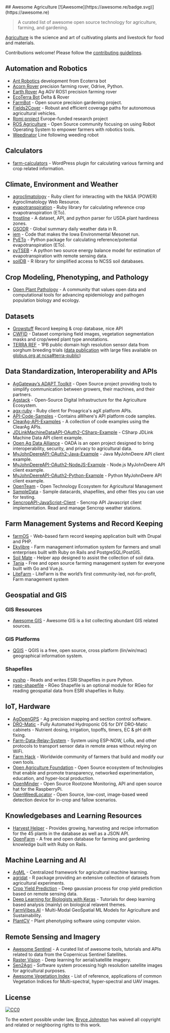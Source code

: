 <div class="github-widget" data-repo="brycejohnston/awesome-agriculture"></div>
## Awesome Agriculture [![Awesome](https://awesome.re/badge.svg)](https://awesome.re)

> A curated list of awesome open source technology for agriculture, farming, and gardening.

[Agriculture](https://en.wikipedia.org/wiki/Agriculture) is the science and art of cultivating plants and livestock for food and materials.

Contributions welcome! Please follow the [contributing guidelines](https://github.com/beaorn/awesome-agriculture/blob/master/contributing.md).



## Automation and Robotics

- [Ant Robotics](https://antrobotics.de/) development from Ecoterra bot
- [Acorn Rover](https://github.com/Twisted-Fields) precision farming rover, Odrive, Python.
- [Earth Rover](https://github.com/earthrover) Ag AGV ROS1 precision farming rover 
- [EcoTerra Bot](https://ecoterrabot.com/) Delta & Rover
- [FarmBot](https://github.com/farmbot) -  Open source precision gardening project.
- [Fields2Cover](https://github.com/Fields2Cover/Fields2Cover) - Robust and efficient coverage paths for autonomous agricultural vehicles.
- [Romi project](https://media.romi-project.eu/documents/index.html) Europe-funded research project 
- [ROS Agriculture](http://rosagriculture.org/) - Open Source community focusing on using Robot Operating System to empower farmers with robotics tools. 
- [Weedinator](https://hackaday.io/project/53896-weedinator-2019) Line following weeding robot

## Calculators

- [farm-calculators](https://github.com/brycejohnston/farm-calculators) - WordPress plugin for calculating various farming and crop related information.

## Climate, Environment and Weather

- [agroclimatology](https://github.com/brycejohnston/agroclimatology) - Ruby client for interacting with the NASA (POWER) Agroclimatology Web Resource.
- [evapotranspiration](https://github.com/brycejohnston/evapotranspiration) - Ruby library for calculating reference crop evapotranspiration (ETo).
- [frostline](https://github.com/waldoj/frostline) - A dataset, API, and python parser for USDA plant hardiness zones.
- [GSODR](https://github.com/ropensci/GSODR) - Global summary daily weather data in R.
- [iem](https://github.com/akrherz/iem) - Code that makes the Iowa Environmental Mesonet run.
- [PyETo](https://github.com/woodcrafty/PyETo) - Python package for calculating reference/potential evapotranspiration (ETo).
- [pyTSEB](https://github.com/hectornieto/pyTSEB) - A python two source energy balance model for estimation of evapotranspiration with remote sensing data.
- [soilDB](https://github.com/ncss-tech/soilDB) - R library for simplified access to NCSS soil databases.

## Crop Modeling, Phenotyping, and Pathology

- [Open Plant Pathology](https://www.openplantpathology.org/) - A community that values open data and computational tools for advancing epidemiology and pathogen population biology and ecology.

## Datasets
- [Growstuff](https://www.growstuff.org/crops) Record keeping & crop database, nice API
- [CWFID](https://github.com/cwfid/dataset) - Dataset comprising field images, vegetation segmentation masks and crop/weed plant type annotations.
- [TERRA REF](https://terraref.org) - 1PB public domain high resolution sensor data from sorghum breeding trials ([data publication](https://doi.org/10.5061/dryad.4b8gtht99) with large files available on [globus.org at ncsa#terra-public](https://app.globus.org/file-manager?origin_id=e8feaff4-96cd-11ea-bf90-0e6cccbb0103&origin_path=%2F))

## Data Standardization, Interoperability and APIs

- [AgGateway’s ADAPT Toolkit](https://adaptframework.org) - Open Source project providing tools to simplify communication between growers, their machines, and their partners.
- [Agstack](https://github.com/agstack) - Open-Source Digital Infrastructure for the Agriculture Ecosystem.
- [agx-ruby](https://github.com/brycejohnston/agx-ruby) - Ruby client for Proagrica's agX platform APIs.
- [API-Code-Samples](https://github.com/aWhereAPI/API-Code-Samples) - Contains aWhere's API platform code samples.
- [ClearAg-API-Examples](https://github.com/IterisClearAg/ClearAg-API-Examples) - A collection of code examples using the ClearAg APIs.
- [JDLinkMachineDataAPI-OAuth2-CSharp-Example](https://github.com/JohnDeere/JDLinkMachineDataAPI-OAuth2-CSharp-Example) - CSharp JDLink Machine Data API client example.
- [Open Ag Data Alliance](https://github.com/oada) - OADA is an open project designed to bring interoperability, security, and privacy to agricultural data.
- [MyJohnDeereAPI-OAuth2-Java-Example](https://github.com/JohnDeere/MyJohnDeereAPI-OAuth2-Java-Example) - Java MyJohnDeere API client example.
- [MyJohnDeereAPI-OAuth2-NodeJS-Example](https://github.com/JohnDeere/MyJohnDeereAPI-OAuth2-NodeJS-Example) - Node.js MyJohnDeere API client example.
- [MyJohnDeereAPI-OAuth2-Python-Example](https://github.com/JohnDeere/MyJohnDeereAPI-OAuth2-Python-Example) - Python MyJohnDeere API client example.
- [OpenTeam](https://openteam.community/) - Open Technology Ecosystem for Agricultural Management
- [SampleData](https://github.com/JohnDeere/SampleData) - Sample datacards, shapefiles, and other files you can use for testing.
- [SencropAPI-JavaScript-Client](https://github.com/sencrop/sencrop-js-api-client) - Sencrop API Javascript client implementation. Read and manage Sencrop weather stations.

## Farm Management Systems and Record Keeping

- [farmOS](https://github.com/farmOS/farmOS) - Web-based farm record keeping application built with Drupal and PHP.
- [Ekylibre](https://github.com/ekylibre/ekylibre) - Farm management information system for farmers and small enterprises built with Ruby on Rails and PostgreSQL/PostGIS.
- [Soil Mate](https://github.com/Open-Source-Agriculture/soil_mate) - Helper app designed to assist the collection of soil data.
- [Tania](https://github.com/Tanibox/tania-core) - Free and open source farming management system for everyone built with Go and Vue.js.
- [LiteFarm](https://github.com/LiteFarmOrg/LiteFarm) - LiteFarm is the world’s first community-led, not-for-profit, Farm management system

## Geospatial and GIS

### GIS Resources

- [Awesome GIS](https://github.com/sshuair/awesome-gis) - Awesome GIS is a list collecting abundant GIS related sources.

### GIS Platforms

- [QGIS](https://qgis.org) - QGIS is a free, open source, cross platform (lin/win/mac) geographical information system.

### Shapefiles

- [pyshp](https://github.com/GeospatialPython/pyshp) - Reads and writes ESRI Shapefiles in pure Python.
- [rgeo-shapefile](https://github.com/rgeo/rgeo-shapefile) - RGeo Shapefile is an optional module for RGeo for reading geospatial data from ESRI shapefiles in Ruby.

## IoT, Hardware

- [AgOpenGPS](https://github.com/farmerbriantee/AgOpenGPS) - Ag precision mapping and section control software.
- [DRO-Matic](https://github.com/drolsen/DRO-Matic) - Fully Automated Hydroponic OS for DIY DRO-Matic cabinets - Nutrient dosing, irrigation, topoffs, timers, EC & pH drift fixing.
- [Farm-Data-Relay-System](https://github.com/timmbogner/Farm-Data-Relay-System) - System using ESP-NOW, LoRa, and other protocols to transport sensor data in remote areas without relying on WiFi.
- [Farm Hack](https://farmhack.org/tools) - Worldwide community of farmers that build and modify our own tools.
- [Open Agriculture Foundation](https://github.com/OpenAgricultureFoundation) -  Open Source ecosystem of technologies that enable and promote transparency, networked experimentation, education, and hyper-local production.
- [OpenMinder](https://github.com/autogrow/openminder) - Open Source Rootzone Monitoring, API and open source hat for the RaspberryPi.
- [OpenWeedLocator](https://github.com/geezacoleman/OpenWeedLocator) - Open Source, low-cost, image-based weed detection device for in-crop and fallow scenarios.

## Knowledgebases and Learning Resources

- [Harvest Helper](https://github.com/damwhit/harvest_helper) -  Provides growing, harvesting and recipe information for the 45 plants in the database as well as a JSON API.
- [OpenFarm](https://github.com/openfarmcc/OpenFarm) - A free and open database for farming and gardening knowledge built with Ruby on Rails.

## Machine Learning and AI
- [AgML](https://github.com/Project-AgML/AgML) - Centralized framework for agricultural machine learning.
- [agridat](https://github.com/kwstat/agridat) - R package providing an extensive collection of datasets from agricultural experiments.
- [Crop Yield Prediction](https://github.com/JiaxuanYou/crop_yield_prediction) - Deep gaussian process for crop yield prediction based on remote sensing data.
- [Deep Learning for Biologists with Keras](https://github.com/totti0223/deep_learning_for_biologists_with_keras) - Tutorials for deep learning based analysis (mainly) on biological relavent themes.
- [FarmVibes.AI](https://github.com/microsoft/farmvibes-ai) - Multi-Modal GeoSpatial ML Models for Agriculture and Sustainability.
- [PlantCV](https://github.com/danforthcenter/plantcv) - Plant phenotyping software using computer vision.

## Remote Sensing and Imagery

- [Awesome Sentinel](https://github.com/Fernerkundung/awesome-sentinel) - A curated list of awesome tools, tutorials and APIs related to data from the Copernicus Sentinel Satellites.
- [Raster Vision](https://github.com/azavea/raster-vision) - Deep learning for aerial/satellite imagery.
- [Sen2Agri](https://github.com/Sen2Agri/Sen2Agri-System) - Software system processing high resolution satellite images for agricultural purposes.
- [Awesome Vegetation Index](https://github.com/px39n/Awesome-Vegetation-Index) - List of reference, applications of common Vegetation Indices for Multi-spectral, hyper-spectral and UAV images.

## License

[![CC0](http://mirrors.creativecommons.org/presskit/buttons/88x31/svg/cc-zero.svg)](https://creativecommons.org/publicdomain/zero/1.0/)

To the extent possible under law, [Bryce Johnston](https://github.com/brycejohnston) has waived all copyright and related or neighboring rights to this work.